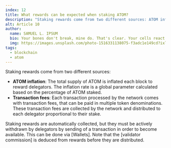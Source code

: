 ```yaml
---
index: 12
title: What rewards can be expected when staking ATOM?
description: "Staking rewards come from two different sources: ATOM inflation and Transaction fees"
alt: Article 10
author: 
  name: SAMUEL L. IPSUM
  bio: Your bones don't break, mine do. That's clear. Your cells react to bacteria and viruses differently than mine. You don't get sick, I do. That's also clear. But for some reason, you and I react the exact same way to water. We swallow it too fast, we choke. We get some in our lungs, we drown. However unreal it may seem, we are connected, you and I. We're on the same curve, just on opposite ends.
  img: https://images.unsplash.com/photo-1516331138075-f3adc1e149cd?ixlib=rb-1.2.1&ixid=MXwxMjA3fDB8MHxwaG90by1wYWdlfHx8fGVufDB8fHw%3D&auto=format&fit=crop&w=800&q=60
tags: 
  - blockchain
  - atom
---
```


Staking rewards come from two different sources:

- **ATOM inflation**: The total supply of ATOM is inflated each block to reward delegators. The inflation rate is a global parameter calculated based on the percentage of ATOM staked.
- **Transaction fees**: Each transaction processed by the network comes with transaction fees, that can be paid in multiple token denominations. These transaction fees are collected by the network and distributed to each delegator proportional to their stake. 

Staking rewards are automatically collected, but they must be actively withdrawn by delegators by sending of a transaction in order to become available. This can be done via [Wallets]. Note that the [validator commission] is deduced from rewards before they are distributed.